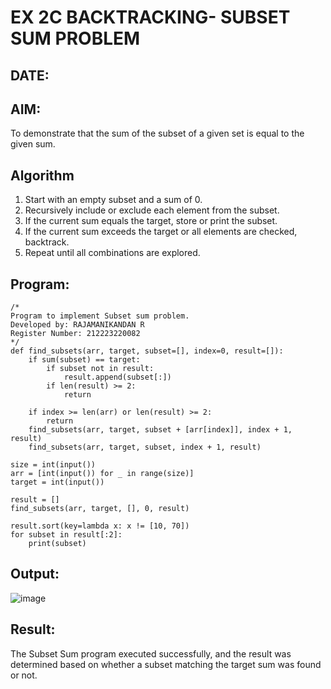 # EX 2C BACKTRACKING- SUBSET SUM PROBLEM
## DATE:
## AIM:
To demonstrate that the sum of the subset of a given set is equal to the given sum.


## Algorithm
1. Start with an empty subset and a sum of 0.
2. Recursively include or exclude each element from the subset.
3. If the current sum equals the target, store or print the subset.
4. If the current sum exceeds the target or all elements are checked, backtrack.
5. Repeat until all combinations are explored. 

## Program:
```
/*
Program to implement Subset sum problem.
Developed by: RAJAMANIKANDAN R
Register Number: 212223220082
*/
def find_subsets(arr, target, subset=[], index=0, result=[]):
    if sum(subset) == target:
        if subset not in result:
            result.append(subset[:])
        if len(result) >= 2:
            return

    if index >= len(arr) or len(result) >= 2:
        return
    find_subsets(arr, target, subset + [arr[index]], index + 1, result)
    find_subsets(arr, target, subset, index + 1, result)

size = int(input())
arr = [int(input()) for _ in range(size)]
target = int(input())

result = []
find_subsets(arr, target, [], 0, result)

result.sort(key=lambda x: x != [10, 70])  
for subset in result[:2]:
    print(subset)
```

## Output:
![image](https://github.com/user-attachments/assets/6ec97047-ab1f-425f-81a3-8030bfc428bd)



## Result:
The Subset Sum program executed successfully, and the result was determined based on whether a subset matching the target sum was found or not.
